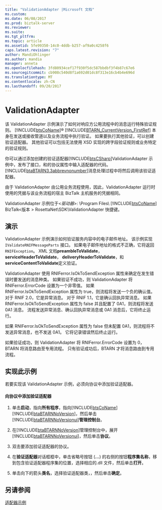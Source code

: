```yaml
---
title: "ValidationAdapter |Microsoft 文档"
ms.custom: 
ms.date: 06/08/2017
ms.prod: biztalk-server
ms.reviewer: 
ms.suite: 
ms.tgt_pltfrm: 
ms.topic: article
ms.assetid: 5fe99350-14c0-4ddb-b257-af9a0c4258f6
caps.latest.revision: "7"
author: MandiOhlinger
ms.author: mandia
manager: anneta
ms.openlocfilehash: 3fd80934cef17f930f5dc587bbdbf3f4b87c67e6
ms.sourcegitcommit: cb908c540d8f1a692d01dc8f313e16cb4b4e696d
ms.translationtype: MT
ms.contentlocale: zh-CN
ms.lasthandoff: 09/20/2017
---
```

# <a name="validationadapter"></a>ValidationAdapter
该 ValidationAdapter 示例演示了如何对响应方公用流程中的消息运行特殊验证规则。 [!INCLUDE[btsCoName](../../includes/btsconame-md.md)]® [!INCLUDE[BTARN_CurrentVersion_FirstRef](../../includes/btarn-currentversion-firstref-md.md)] 本身在发送或接收管道以及业务流程中执行验证。 如果要执行其他验证，可以创建验证适配器。 其他验证可以包括无法使用 XSD 实现的跨字段验证规则或业务特定的验证规则。  
  
 你可以通过添加创建的验证适配器[!INCLUDE[btsCSharp](../../includes/btscsharp-md.md)]ValidationAdapter 示例中，发布了接口，和的协议属性中输入适配器的代码。 [!INCLUDE[btaBTARN3.3abbrevnonumber](../../includes/btabtarn3-3abbrevnonumber-md.md)]消息处理过程中将然后调用该验证适配器。  
  
 由于 ValidationAdapter 由公用业务流程使用，因此，ValidationAdapter 运行时使用的凭据与该业务流程的宿主 BizTalk 主机服务的凭据相同。  
  
 ValidationAdapter 示例位于\<*驱动器*>: \Program Files\\ [!INCLUDE[btsCoName](../../includes/btsconame-md.md)] BizTalk\<版本 > RosettaNet\SDK\ValidationAdapter 快捷键。  
  
## <a name="demonstrates"></a>演示  
 ValidationAdapter 示例演示如何验证服务内容中的电子邮件地址。 该示例实现 `IValidateRNIFMessageParts` 接口。 如果电子邮件地址的格式不正确，它将返回 `RNIFException`。 XML 文档**preambleToValidate**， **serviceHeaderToValidate**， **deliveryHeaderToValidate**，和**serviceContentToValidate**定义验证。  
  
 ValidationAdapter 使用 RNIFerror.IsOkToSendException 属性来确定在发生错误时要发送的消息种类。 如果验证不成功，则 ValidationAdapter 将 RNIFerror.ErrorCode 设置为一个非零值。 如果 RNIFerror.IsOkToSendException 属性为 true，则流程将发送一个负的确认值。 对于 RNIF 2.0，它是异常消息。 对于 RNIF 1.1，它是确认回执异常消息。 如果 RNIFerror.IsOkToSendException 属性为 false 并且配置了 0A1，则流程将发送 0A1 消息。 流程发送异常消息、确认回执异常消息或 0A1 消息后，它将终止运行。  
  
 如果 RNIFerror.IsOkToSendException 属性为 false 但未配置 0A1，则流程将不发送异常消息，也不发送 0A1。 它将记录错误然后终止运行。  
  
 如果验证成功，则 ValidationAdapter 将 RNIFerror.ErrorCode 设置为 0，BTARN 将消息路由至专用流程。 只有验证成功后，BTARN 才将消息路由到专用流程。  
  
## <a name="to-implement-this-sample"></a>实现此示例  
 若要实现该 ValidationAdapter 示例，必须向协议中添加验证适配器。  
  
#### <a name="to-add-the-validation-adapter-to-the-agreement"></a>向协议中添加验证适配器  
  
1.  单击**启动**，指向**所有程序**，指向[!INCLUDE[btsCoName](../../includes/btsconame-md.md)] [!INCLUDE[btaBTARNNoVersion](../../includes/btabtarnnoversion-md.md)]，然后单击[!INCLUDE[btaBTARNNoVersionui](../../includes/btabtarnnoversionui-md.md)]**管理控制台**。  
  
2.  在[!INCLUDE[btaBTARNNoVersion](../../includes/btabtarnnoversion-md.md)]管理控制台中，展开[!INCLUDE[btaBTARNNoVersionui](../../includes/btabtarnnoversionui-md.md)]，然后单击**协议**。  
  
3.  双击要添加验证适配器的协议。  
  
4.  在**验证适配器**对话框框中，单击省略号按钮 (**...**) 的右侧的按钮**程序集名称**，移到包含验证适配器程序集的位置，选择相应的.dll 文件，然后单击**打开**。  
  
5.  单击向下的箭头**类名**，选择验证适配器类，，然后单击**确定**。  
  
## <a name="see-also"></a>另请参阅  
 [适配器示例](../../adapters-and-accelerators/accelerator-rosettanet/adapter-samples.md)